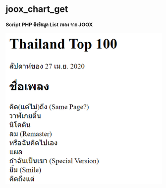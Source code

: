 # joox_chart_get
<h3>Script PHP ดึงข้อมูล List เพลง จาก JOOX</h3>
<img src="https://raw.githubusercontent.com/Teerut26/joox_chart_get/master/SC.PNG"/>
